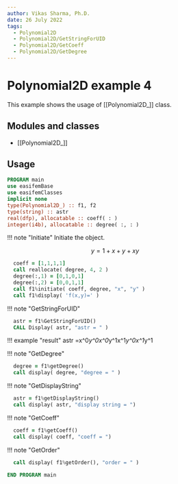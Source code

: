 ```yaml
---
author: Vikas Sharma, Ph.D.
date: 26 July 2022
tags:
  - Polynomial2D
  - Polynomial2D/GetStringForUID
  - Polynomial2D/GetCoeff
  - Polynomial2D/GetDegree
---
```


# Polynomial2D example 4

This example shows the usage of [[Polynomial2D_]] class.

## Modules and classes

- [[Polynomial2D_]]

## Usage

```fortran
PROGRAM main
use easifemBase
use easifemClasses
implicit none
type(Polynomial2D_) :: f1, f2
type(string) :: astr
real(dfp), allocatable :: coeff( : )
integer(i4b), allocatable :: degree( :, : )
```

!!! note "Initiate"
Initiate the object.

$$
y=1+x+y+xy
$$

```fortran
  coeff = [1,1,1,1]
  call reallocate( degree, 4, 2 )
  degree(:,1) = [0,1,0,1]
  degree(:,2) = [0,0,1,1]
  call f1%initiate( coeff, degree, "x", "y" )
  call f1%display( 'f(x,y)=' )
```

!!! note "GetStringForUID"

```fortran
  astr = f1%GetStringForUID()
  CALL Display( astr, "astr = " )
```

!!! example "result"
astr =x^0*y^0x^0*y^1x^1*y^0x^1*y^1

!!! note "GetDegree"

```fortran
  degree = f1%getDegree()
  call display( degree, "degree = " )
```

!!! note "GetDisplayString"

```fortran
  astr = f1%getDisplayString()
  call display( astr, "display string = ")
```

!!! note "GetCoeff"

```fortran
  coeff = f1%getCoeff()
  call display( coeff, "coeff = ")
```

!!! note "GetOrder"

```fortran
  call display( f1%getOrder(), "order = " )
```

```fortran
END PROGRAM main
```
